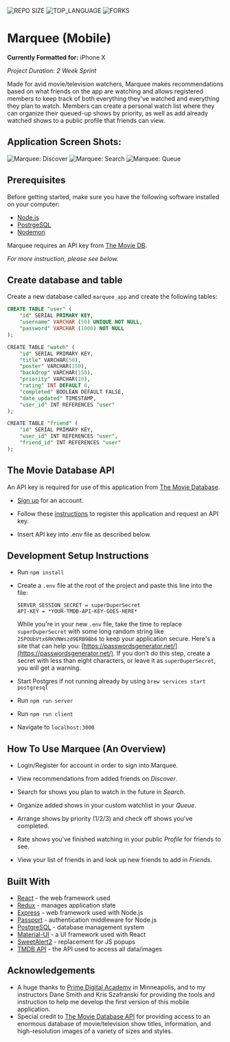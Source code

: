 <!-- ![MIT LICENSE](https://img.shields.io/github/license/laneymckee/marquee-mobile.svg?style=flat-square) -->
![REPO SIZE](https://img.shields.io/github/repo-size/laneymckee/marquee-mobile.svg?style=flat-square)
![TOP_LANGUAGE](https://img.shields.io/github/languages/top/laneymckee/marquee-mobile.svg?style=flat-square)
![FORKS](https://img.shields.io/github/forks/laneymckee/marquee-mobile.svg?style=social)

# Marquee (Mobile)

**Currently Formatted for:** iPhone X

_Project Duration: 2 Week Sprint_

Made for avid movie/television watchers, Marquee makes recommendations based on what friends on the app are watching and allows registered members to keep track of both everything they've watched and everything they plan to watch. Members can create a personal watch list where they can organize their queued-up shows by priority, as well as add already watched shows to a public profile that friends can view.

## Application Screen Shots:

![Marquee: Discover](documentation/images/marquee-discover.png)
![Marquee: Search](documentation/images/marquee-search.png)
![Marquee: Queue](documentation/images/marquee-queue.png)

## Prerequisites

Before getting started, make sure you have the following software installed on your computer:

- [Node.js](https://nodejs.org/en/)
- [PostrgeSQL](https://www.postgresql.org/)
- [Nodemon](https://nodemon.io/)

Marquee requires an API key from [The Movie DB](https://www.themoviedb.org/).

_For more instruction, please see below._

## Create database and table

Create a new database called `marquee_app` and create the following tables:

```SQL
CREATE TABLE "user" (
    "id" SERIAL PRIMARY KEY,
    "username" VARCHAR (50) UNIQUE NOT NULL,
    "password" VARCHAR (1000) NOT NULL
);

CREATE TABLE "watch" (
    "id" SERIAL PRIMARY KEY,
    "title" VARCHAR(50),
    "poster" VARCHAR(150),
    "backdrop" VARCHAR(150),
    "priority" VARCHAR(10),
	"rating" INT DEFAULT 0,
    "completed" BOOLEAN DEFAULT FALSE,
    "date_updated" TIMESTAMP,
    "user_id" INT REFERENCES "user"
);

CREATE TABLE "friend" (
    "id" SERIAL PRIMARY KEY,
    "user_id" INT REFERENCES "user",
    "friend_id" INT REFERENCES "user"
);
```

## The Movie Database API

An API key is required for use of this application from [The Movie Database](https://www.themoviedb.org/).

- [Sign up](https://www.themoviedb.org/account/signup) for an account.

- Follow these [instructions](https://developers.themoviedb.org/3/getting-started/introduction) to register this application and request an API key.

- Insert API key into .env file as described below.

## Development Setup Instructions

- Run `npm install`
- Create a `.env` file at the root of the project and paste this line into the file:

  ```
  SERVER_SESSION_SECRET = superDuperSecret
  API-KEY = *YOUR-TMDB-API-KEY-GOES-HERE*
  ```

  While you're in your new `.env` file, take the time to replace `superDuperSecret` with some long random string like `25POUbVtx6RKVNWszd9ERB9Bb6` to keep your application secure. Here's a site that can help you: [https://passwordsgenerator.net/](https://passwordsgenerator.net/). If you don't do this step, create a secret with less than eight characters, or leave it as `superDuperSecret`, you will get a warning.

- Start Postgres if not running already by using `brew services start postgresql`
- Run `npm run server`
- Run `npm run client`
- Navigate to `localhost:3000`

## How To Use Marquee (An Overview)

- Login/Register for account in order to sign into Marquee.

- View recommendations from added friends on _Discover_.

- Search for shows you plan to watch in the future in _Search_.

- Organize added shows in your custom watchlist in your _Queue_.

- Arrange shows by priority (1/2/3) and check off shows you've completed.

- Rate shows you've finished watching in your public _Profile_ for friends to see.

- View your list of friends in and look up new friends to add in _Friends_.

## Built With

- [React](https://reactjs.org/) - the web framework used
- [Redux](https://maven.apache.org/) - manages application state
- [Express](https://expressjs.com/) - web framework used with Node.js
- [Passport](http://www.passportjs.org/) - authentication middleware for Node.js
- [PostgreSQL](https://www.postgresql.org/) - database management system
- [Material-UI](https://material-ui.com/) - a UI framework used with React
- [SweetAlert2](https://sweetalert2.github.io/) - replacement for JS popups
- [TMDB API](https://developers.themoviedb.org/3/getting-started/introduction) - the API used to access all data/images

## Acknowledgements

- A huge thanks to [Prime Digital Academy](https://github.com/PrimeAcademy) in Minneapolis, and to my instructors Dane Smith and Kris Szafranski for providing the tools and instruction to help me develop the first version of this mobile application.
- Special credit to [The Movie Database API](https://www.themoviedb.org/) for providing access to an enormous database of movie/television show titles, information, and high-resolution images of a variety of sizes and styles.
